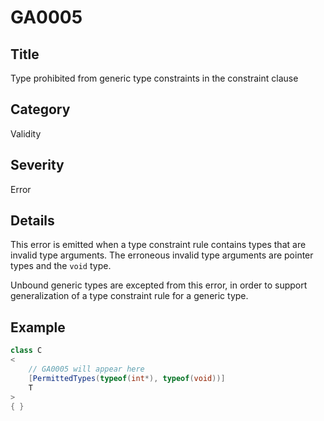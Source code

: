 # GA0005

## Title
Type prohibited from generic type constraints in the constraint clause

## Category
Validity

## Severity
Error

## Details
This error is emitted when a type constraint rule contains types that are invalid type arguments. The erroneous invalid type arguments are pointer types and the `void` type.

Unbound generic types are excepted from this error, in order to support generalization of a type constraint rule for a generic type.

## Example
```csharp
class C
<
    // GA0005 will appear here
    [PermittedTypes(typeof(int*), typeof(void))]
    T
>
{ }
```
